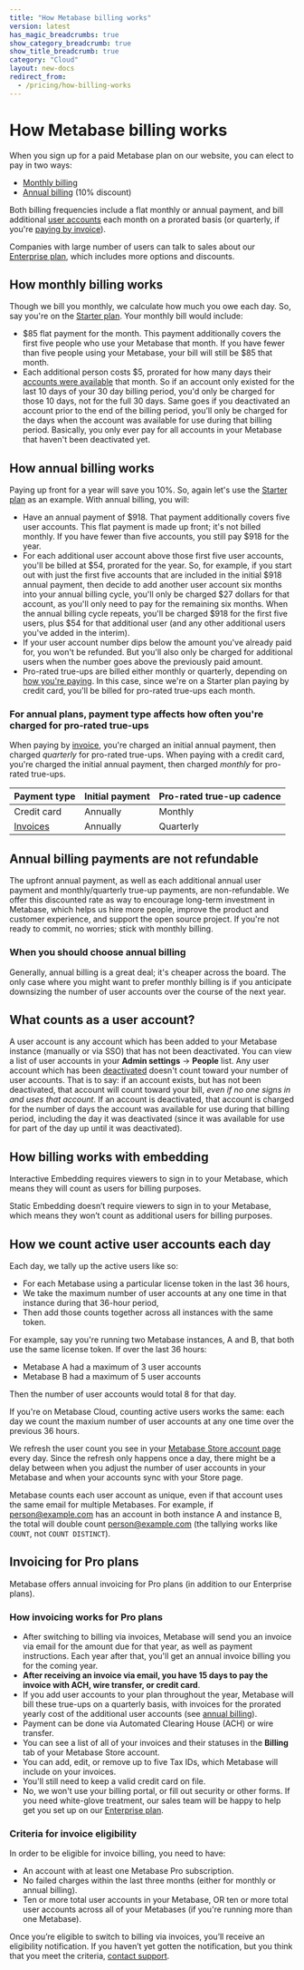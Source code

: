 ```yaml
---
title: "How Metabase billing works"
version: latest
has_magic_breadcrumbs: true
show_category_breadcrumb: true
show_title_breadcrumb: true
category: "Cloud"
layout: new-docs
redirect_from:
  - /pricing/how-billing-works
---
```


# How Metabase billing works

When you sign up for a paid Metabase plan on our website, you can elect to pay in two ways:

- [Monthly billing](#how-monthly-billing-works)
- [Annual billing](#how-annual-billing-works) (10% discount)

Both billing frequencies include a flat monthly or annual payment, and bill additional [user accounts](#what-counts-as-a-user-account) each month on a prorated basis (or quarterly, if you're [paying by invoice](#how-invoicing-works-for-pro-plans)).

Companies with large number of users can talk to sales about our [Enterprise plan](/sales/), which includes more options and discounts.

## How monthly billing works

Though we bill you monthly, we calculate how much you owe each day. So, say you're on the [Starter plan](/pricing/). Your monthly bill would include:

- $85 flat payment for the month. This payment additionally covers the first five people who use your Metabase that month. If you have fewer than five people using your Metabase, your bill will still be $85 that month.
- Each additional person costs \$5, prorated for how many days their [accounts were available](#what-counts-as-a-user-account) that month. So if an account only existed for the last 10 days of your 30 day billing period, you'd only be charged for those 10 days, not for the full 30 days. Same goes if you deactivated an account prior to the end of the billing period, you'll only be charged for the days when the account was available for use during that billing period. Basically, you only ever pay for all accounts in your Metabase that haven't been deactivated yet.

## How annual billing works

Paying up front for a year will save you 10%. So, again let's use the [Starter plan](/pricing/) as an example. With annual billing, you will:

- Have an annual payment of $918. That payment additionally covers five user accounts. This flat payment is made up front; it's not billed monthly. If you have fewer than five accounts, you still pay $918 for the year.
- For each additional user account above those first five user accounts, you'll be billed at $54, prorated for the year. So, for example, if you start out with just the first five accounts that are included in the initial $918 annual payment, then decide to add another user account six months into your annual billing cycle, you'll only be charged $27 dollars for that account, as you'll only need to pay for the remaining six months. When the annual billing cycle repeats, you'll be charged $918 for the first five users, plus \$54 for that additional user (and any other additional users you've added in the interim).
- If your user account number dips below the amount you've already paid for, you won't be refunded. But you'll also only be charged for additional users when the number goes above the previously paid amount.
- Pro-rated true-ups are billed either monthly or quarterly, depending on [how you're paying](#for-annual-plans-payment-type-affects-how-often-youre-charged-for-pro-rated-true-ups). In this case, since we're on a Starter plan paying by credit card, you'll be billed for pro-rated true-ups each month.

### For annual plans, payment type affects how often you're charged for pro-rated true-ups

When paying by [invoice](#how-invoicing-works-for-pro-plans), you're charged an initial annual payment, then charged _quarterly_ for pro-rated true-ups. When paying with a credit card, you're charged the initial annual payment, then charged _monthly_ for pro-rated true-ups.

| Payment type                         | Initial payment | Pro-rated true-up cadence |
| ------------------------------------ | --------------- | ------------------------- |
| Credit card                          | Annually        | Monthly                   |
| [Invoices](#invoicing-for-pro-plans) | Annually        | Quarterly                 |

## Annual billing payments are not refundable

The upfront annual payment, as well as each additional annual user payment and monthly/quarterly true-up payments, are non-refundable. We offer this discounted rate as way to encourage long-term investment in Metabase, which helps us hire more people, improve the product and customer experience, and support the open source project. If you're not ready to commit, no worries; stick with monthly billing.

### When you should choose annual billing

Generally, annual billing is a great deal; it's cheaper across the board. The only case where you might want to prefer monthly billing is if you anticipate downsizing the number of user accounts over the course of the next year.

## What counts as a user account?

A user account is any account which has been added to your Metabase instance (manually or via SSO) that has not been deactivated. You can view a list of user accounts in your **Admin settings** -> **People** list. Any user account which has been [deactivated](../people-and-groups/managing.md#deactivating-an-account) doesn't count toward your number of user accounts. That is to say: if an account exists, but has not been deactivated, that account will count toward your bill, _even if no one signs in and uses that account_. If an account is deactivated, that account is charged for the number of days the account was available for use during that billing period, including the day it was deactivated (since it was available for use for part of the day up until it was deactivated).

## How billing works with embedding

Interactive Embedding requires viewers to sign in to your Metabase, which means they will count as users for billing purposes.

Static Embedding doesn’t require viewers to sign in to your Metabase, which means they won’t count as additional users for billing purposes.

## How we count active user accounts each day

Each day, we tally up the active users like so:

- For each Metabase using a particular license token in the last 36 hours,
- We take the maximum number of user accounts at any one time in that instance during that 36-hour period,
- Then add those counts together across all instances with the same token.

For example, say you're running two Metabase instances, A and B, that both use the same license token. If over the last 36 hours:

- Metabase A had a maximum of 3 user accounts
- Metabase B had a maximum of 5 user accounts

Then the number of user accounts would total 8 for that day.

If you're on Metabase Cloud, counting active users works the same: each day we count the maxium number of user accounts at any one time over the previous 36 hours.

We refresh the user count you see in your [Metabase Store account page](http:s//store.metabase.com) every day. Since the refresh only happens once a day, there might be a delay between when you adjust the number of user accounts in your Metabase and when your accounts sync with your Store page.

Metabase counts each user account as unique, even if that account uses the same email for multiple Metabases. For example, if person@example.com has an account in both instance A and instance B, the total will double count person@example.com (the tallying works like `COUNT`, not `COUNT DISTINCT`).

## Invoicing for Pro plans

Metabase offers annual invoicing for Pro plans (in addition to our Enterprise plans).

### How invoicing works for Pro plans

- After switching to billing via invoices, Metabase will send you an invoice via email for the amount due for that year, as well as payment instructions. Each year after that, you'll get an annual invoice billing you for the coming year.
- **After receiving an invoice via email, you have 15 days to pay the invoice with ACH, wire transfer, or credit card**.
- If you add user accounts to your plan throughout the year, Metabase will bill these true-ups on a quarterly basis, with invoices for the prorated yearly cost of the additional user accounts (see [annual billing](#how-annual-billing-works)).
- Payment can be done via Automated Clearing House (ACH) or wire transfer.
- You can see a list of all of your invoices and their statuses in the **Billing** tab of your Metabase Store account.
- You can add, edit, or remove up to five Tax IDs, which Metabase will include on your invoices.
- You'll still need to keep a valid credit card on file.
- No, we won't use your billing portal, or fill out security or other forms. If you need white-glove treatment, our sales team will be happy to help get you set up on our [Enterprise plan](https://www.metabase.com/sales/).

### Criteria for invoice eligibility

In order to be eligible for invoice billing, you need to have:

- An account with at least one Metabase Pro subscription.
- No failed charges within the last three months (either for monthly or annual billing).
- Ten or more total user accounts in your Metabase, OR ten or more total user accounts across all of your Metabases (if you're running more than one Metabase).

Once you’re eligible to switch to billing via invoices, you’ll receive an eligibility notification. If you haven’t yet gotten the notification, but you think that you meet the criteria, [contact support](mailto:help@metabase.com).
